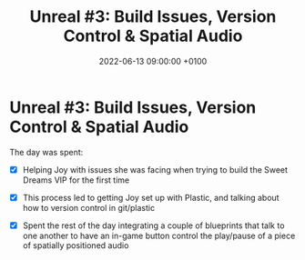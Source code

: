 ﻿---
layout: post 
title:  "Unreal #3: Build Issues, Version Control & Spatial Audio"
date:   2022-06-13 09:00:00 +0100 
categories: unreal
---

# Unreal #3: Build Issues, Version Control & Spatial Audio

The day was spent:

- [x] Helping Joy with issues she was facing when trying to build the Sweet Dreams VIP for the first time
- [x] This process led to getting Joy set up with Plastic, and talking about how to version control in git/plastic
- [x] Spent the rest of the day integrating a couple of blueprints that talk to one another to have an in-game button control the play/pause of a piece of spatially positioned audio



